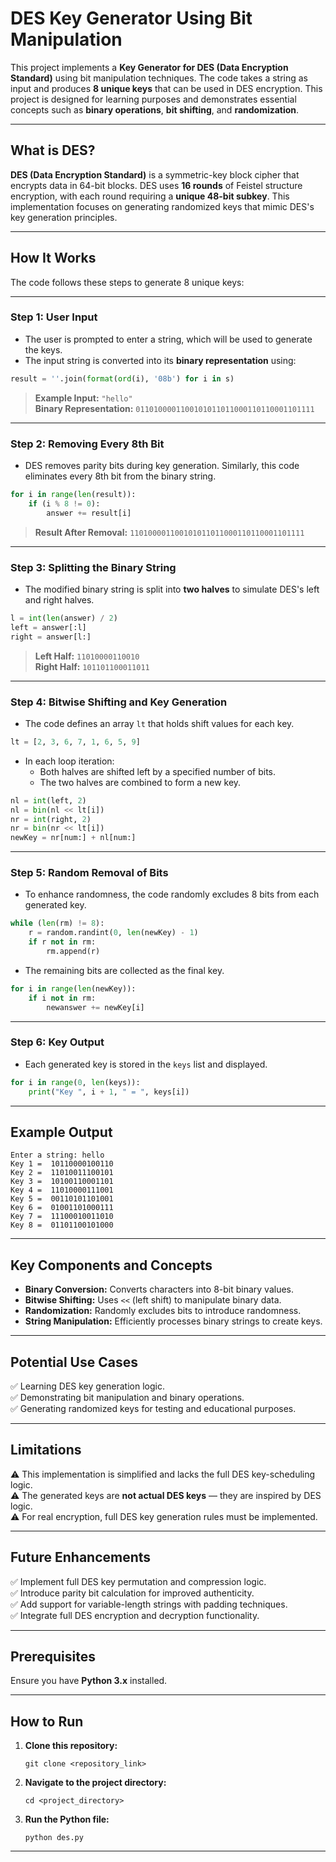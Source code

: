# **DES Key Generator Using Bit Manipulation**

This project implements a **Key Generator for DES (Data Encryption Standard)** using bit manipulation techniques. The code takes a string as input and produces **8 unique keys** that can be used in DES encryption. This project is designed for learning purposes and demonstrates essential concepts such as **binary operations**, **bit shifting**, and **randomization**.

---

## **What is DES?**
**DES (Data Encryption Standard)** is a symmetric-key block cipher that encrypts data in 64-bit blocks. DES uses **16 rounds** of Feistel structure encryption, with each round requiring a **unique 48-bit subkey**. This implementation focuses on generating randomized keys that mimic DES's key generation principles.

---

## **How It Works**
The code follows these steps to generate 8 unique keys:

---

### **Step 1: User Input**
- The user is prompted to enter a string, which will be used to generate the keys.  
- The input string is converted into its **binary representation** using:

```python
result = ''.join(format(ord(i), '08b') for i in s)
```

> **Example Input:** `"hello"`  
> **Binary Representation:** `0110100001100101011011000110110001101111`

---

### **Step 2: Removing Every 8th Bit**
- DES removes parity bits during key generation. Similarly, this code eliminates every 8th bit from the binary string.

```python
for i in range(len(result)):
    if (i % 8 != 0):
        answer += result[i]
```

> **Result After Removal:** `110100001100101011011000110110001101111`

---

### **Step 3: Splitting the Binary String**
- The modified binary string is split into **two halves** to simulate DES's left and right halves.

```python
l = int(len(answer) / 2)
left = answer[:l]
right = answer[l:]
```

> **Left Half:** `11010000110010`  
> **Right Half:** `101101100011011`

---

### **Step 4: Bitwise Shifting and Key Generation**
- The code defines an array `lt` that holds shift values for each key.

```python
lt = [2, 3, 6, 7, 1, 6, 5, 9]
```

- In each loop iteration:
  - Both halves are shifted left by a specified number of bits.
  - The two halves are combined to form a new key.

```python
nl = int(left, 2)
nl = bin(nl << lt[i])
nr = int(right, 2)
nr = bin(nr << lt[i])
newKey = nr[num:] + nl[num:]
```

---

### **Step 5: Random Removal of Bits**
- To enhance randomness, the code randomly excludes 8 bits from each generated key.

```python
while (len(rm) != 8):
    r = random.randint(0, len(newKey) - 1)
    if r not in rm:
        rm.append(r)
```

- The remaining bits are collected as the final key.

```python
for i in range(len(newKey)):
    if i not in rm:
        newanswer += newKey[i]
```

---

### **Step 6: Key Output**
- Each generated key is stored in the `keys` list and displayed.

```python
for i in range(0, len(keys)):
    print("Key ", i + 1, " = ", keys[i])
```

---

## **Example Output**
```
Enter a string: hello
Key 1 =  10110000100110
Key 2 =  11010011100101
Key 3 =  10100110001101
Key 4 =  11010000111001
Key 5 =  00110101101001
Key 6 =  01001101000111
Key 7 =  11100010011010
Key 8 =  01101100101000
```

---

## **Key Components and Concepts**
- **Binary Conversion:** Converts characters into 8-bit binary values.  
- **Bitwise Shifting:** Uses `<<` (left shift) to manipulate binary data.  
- **Randomization:** Randomly excludes bits to introduce randomness.  
- **String Manipulation:** Efficiently processes binary strings to create keys.  

---

## **Potential Use Cases**
✅ Learning DES key generation logic.  
✅ Demonstrating bit manipulation and binary operations.  
✅ Generating randomized keys for testing and educational purposes.  

---

## **Limitations**
⚠️ This implementation is simplified and lacks the full DES key-scheduling logic.  
⚠️ The generated keys are **not actual DES keys** — they are inspired by DES logic.  
⚠️ For real encryption, full DES key generation rules must be implemented.  

---

## **Future Enhancements**
✅ Implement full DES key permutation and compression logic.  
✅ Introduce parity bit calculation for improved authenticity.  
✅ Add support for variable-length strings with padding techniques.  
✅ Integrate full DES encryption and decryption functionality.  

---

## **Prerequisites**
Ensure you have **Python 3.x** installed.

---

## **How to Run**
1. **Clone this repository:**
   ```
   git clone <repository_link>
   ```
2. **Navigate to the project directory:**
   ```
   cd <project_directory>
   ```
3. **Run the Python file:**
   ```
   python des.py
   ```

---
